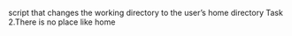 script that changes the working directory to the user’s home directory
Task 2.There is no place like home


